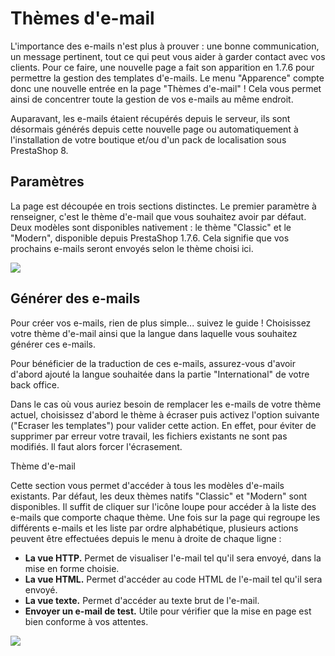 # Thèmes d'e-mail

L'importance des e-mails n'est plus à prouver : une bonne communication, un message pertinent, tout ce qui peut vous aider à garder contact avec vos clients. Pour ce faire, une nouvelle page a fait son apparition en 1.7.6 pour permettre la gestion des templates d'e-mails. Le menu "Apparence" compte donc une nouvelle entrée en la page "Thèmes d'e-mail" ! Cela vous permet ainsi de concentrer toute la gestion de vos e-mails au même endroit.

Auparavant, les e-mails étaient récupérés depuis le serveur, ils sont désormais générés depuis cette nouvelle page ou automatiquement à l'installation de votre boutique et/ou d'un pack de localisation sous PrestaShop 8.

## Paramètres <a href="#themesde-mail-parametres" id="themesde-mail-parametres"></a>

La page est découpée en trois sections distinctes. Le premier paramètre à renseigner, c'est le thème d'e-mail que vous souhaitez avoir par défaut. Deux modèles sont disponibles nativement : le thème "Classic" et le "Modern", disponible depuis PrestaShop 1.7.6. Cela signifie que vos prochains e-mails seront envoyés selon le thème choisi ici.

![](../../../.gitbook/assets/64225403.png)

## Générer des e-mails <a href="#themesde-mail-genererdese-mails" id="themesde-mail-genererdese-mails"></a>

Pour créer vos e-mails, rien de plus simple... suivez le guide ! Choisissez votre thème d'e-mail ainsi que la langue dans laquelle vous souhaitez générer ces e-mails.

Pour bénéficier de la traduction de ces e-mails, assurez-vous d'avoir d'abord ajouté la langue souhaitée dans la partie "International" de votre back office.

Dans le cas où vous auriez besoin de remplacer les e-mails de votre thème actuel, choisissez d'abord le thème à écraser puis activez l'option suivante ("Ecraser les templates") pour valider cette action. En effet, pour éviter de supprimer par erreur votre travail, les fichiers existants ne sont pas modifiés. Il faut alors forcer l'écrasement.

Thème d'e-mail

Cette section vous permet d'accéder à tous les modèles d'e-mails existants. Par défaut, les deux thèmes natifs "Classic" et "Modern" sont disponibles. Il suffit de cliquer sur l'icône loupe pour accéder à la liste des e-mails que comporte chaque thème. Une fois sur la page qui regroupe les différents e-mails et les liste par ordre alphabétique, plusieurs actions peuvent être effectuées depuis le menu à droite de chaque ligne :

* **La vue HTTP.** Permet de visualiser l'e-mail tel qu'il sera envoyé, dans la mise en forme choisie.
* **La vue HTML.** Permet d'accéder au code HTML de l'e-mail tel qu'il sera envoyé.
* **La vue texte.** Permet d'accéder au texte brut de l'e-mail.
* **Envoyer un e-mail de test.** Utile pour vérifier que la mise en page est bien conforme à vos attentes.

![](../../../.gitbook/assets/64225404.png)
